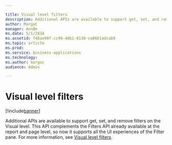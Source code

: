 ```yaml
---

title: Visual level filters
description: Additional APIs are available to support get, set, and remove filters on the Visual level.
author: MargoC
manager: AnnBe
ms.date: 5/1/2018
ms.assetid: f46aa98f-cc94-46b1-8138-ca8661adcab9
ms.topic: article
ms.prod: 
ms.service: business-applications
ms.technology: 
ms.author: margoc
audience: Admin

---
```

#  Visual level filters




[!include[banner](../../../includes/banner.md)]

Additional APIs are available to support get, set, and remove filters on the
Visual level. This API complements the Filters API already available at the
report and page level, so now it supports all the UI experiences of the Filter
pane. For more information, see [Visual level
filters](https://github.com/Microsoft/PowerBI-JavaScript/wiki/Filters).
